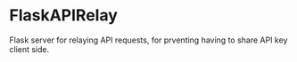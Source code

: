# FlaskAPIRelay
Flask server for relaying API requests, for prventing having to share API key client side.
